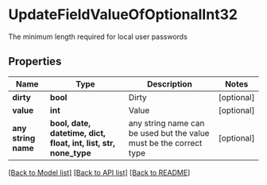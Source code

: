 # UpdateFieldValueOfOptionalInt32

The minimum length required for local user passwords

## Properties
Name | Type | Description | Notes
------------ | ------------- | ------------- | -------------
**dirty** | **bool** | Dirty | [optional] 
**value** | **int** | Value | [optional] 
**any string name** | **bool, date, datetime, dict, float, int, list, str, none_type** | any string name can be used but the value must be the correct type | [optional]

[[Back to Model list]](../README.md#documentation-for-models) [[Back to API list]](../README.md#documentation-for-api-endpoints) [[Back to README]](../README.md)


